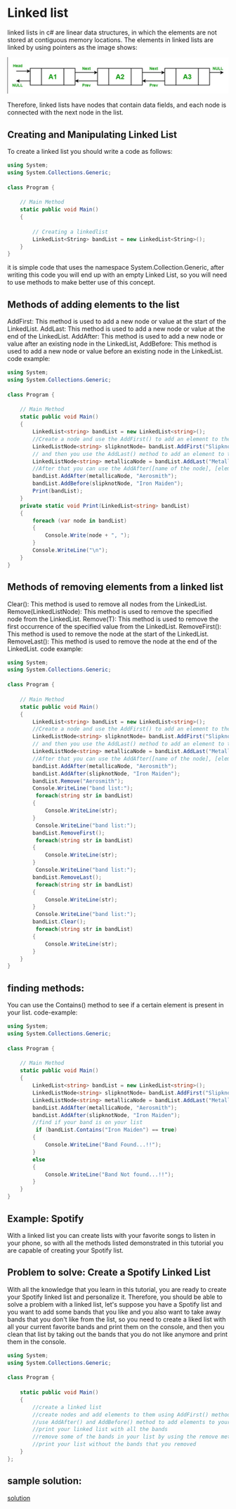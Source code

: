 # Linked list 

linked lists in c# are linear data structures, in which the elements are not stored at contiguous memory locations. The elements in linked lists are linked by using pointers as the image shows:

![guess_design](Screenshot2.png)

Therefore, linked lists have nodes that contain data fields, and each node is connected with the next node in the list.
## Creating and Manipulating Linked List

To create a linked list you should write a code as follows:

```csharp
using System;
using System.Collections.Generic;
 
class Program {
 
    // Main Method
    static public void Main()
    {
 
        // Creating a linkedlist
        LinkedList<String> bandList = new LinkedList<String>();
    }
}
```

it is simple code that uses the namespace System.Collection.Generic, after writing this code you will end up with an empty Linked List, so you will need to use methods to make better use of this concept. 
## Methods of adding elements to the list
AddFirst: This method is used to add a new node or value at the start of the LinkedList.
AddLast: This method is used to add a new node or value at the end of the LinkedList.
AddAfter: This method is used to add a new node or value after an existing node in the LinkedList, 
AddBefore: This method is used to add a new node or value before an existing node in the LinkedList.
code example:
```csharp
using System;
using System.Collections.Generic;
 
class Program {
 
    // Main Method
    static public void Main()
    {
        LinkedList<string> bandList = new LinkedList<string>();
        //Create a node and use the AddFirst() to add an element to the node.
        LinkedListNode<string> slipknotNode= bandList.AddFirst("Slipknot");
        // and then you use the AddLast() method to add an element to the node that you created.
        LinkedListNode<string> metallicaNode = bandList.AddLast("Metallica");
        //After that you can use the AddAfter([name of the node], [element you wish to add]) to add an element after the node that you created and you can use the AddBefore([name of the node], [element you wish to add]) to add an element before the node that you created.
        bandList.AddAfter(metallicaNode, "Aerosmith");
        bandList.AddBefore(slipknotNode, "Iron Maiden");
        Print(bandList);
    }
    private static void Print(LinkedList<string> bandList)
    { 
        foreach (var node in bandList)
        {
            Console.Write(node + ", ");
        }
        Console.WriteLine("\n");        
    }
}
```
## Methods of removing elements from a linked list
Clear(): This method is used to remove all nodes from the LinkedList.
Remove(LinkedListNode): This method is used to remove the specified node from the LinkedList.
Remove(T): This method is used to remove the first occurrence of the specified value from the LinkedList.
RemoveFirst(): This method is used to remove the node at the start of the LinkedList.
RemoveLast(): This method is used to remove the node at the end of the LinkedList.
code example:
```csharp
using System;
using System.Collections.Generic;
 
class Program {
 
    // Main Method
    static public void Main()
    {
        LinkedList<string> bandList = new LinkedList<string>();
        //Create a node and use the AddFirst() to add an element to the node.
        LinkedListNode<string> slipknotNode= bandList.AddFirst("Slipknot");
        // and then you use the AddLast() method to add an element to the node that you created.
        LinkedListNode<string> metallicaNode = bandList.AddLast("Metallica");
        //After that you can use the AddAfter([name of the node], [element you wish to add]) to add an element after the node that you created and you can use the AddBefore([name of the node], [element you wish to add]) to add an element before the node that you created.
        bandList.AddAfter(metallicaNode, "Aerosmith");
        bandList.AddAfter(slipknotNode, "Iron Maiden");
        bandList.Remove("Aerosmith");
        Console.WriteLine("band list:");
         foreach(string str in bandList)
        {
            Console.WriteLine(str);
        }
         Console.WriteLine("band list:");
        bandList.RemoveFirst();
         foreach(string str in bandList)
        {
            Console.WriteLine(str);
        }
         Console.WriteLine("band list:");
        bandList.RemoveLast();
         foreach(string str in bandList)
        {
            Console.WriteLine(str);
        }
         Console.WriteLine("band list:");
        bandList.Clear();
         foreach(string str in bandList)
        {
            Console.WriteLine(str);
        }
    }
}
```
## finding methods:
You can use the Contains() method to see if a certain element is present in your list.
code-example:
```csharp
using System;
using System.Collections.Generic;
 
class Program {
 
    // Main Method
    static public void Main()
    {
        LinkedList<string> bandList = new LinkedList<string>();
        LinkedListNode<string> slipknotNode= bandList.AddFirst("Slipknot");
        LinkedListNode<string> metallicaNode = bandList.AddLast("Metallica");
        bandList.AddAfter(metallicaNode, "Aerosmith");
        bandList.AddAfter(slipknotNode, "Iron Maiden");
        //find if your band is on your list
         if (bandList.Contains("Iron Maiden") == true)
        {
            Console.WriteLine("Band Found...!!");
        }
        else
        {
            Console.WriteLine("Band Not found...!!");
        }
    }
}
```
## Example: Spotify
With a linked list you can create lists with your favorite songs to listen in your phone, so with all the methods listed demonstrated in this tutorial you are capable of creating your Spotify list.
## Problem to solve: Create a Spotify Linked List
With all the knowledge that you learn in this tutorial, you are ready to create your Spotify linked list and personalize it. Therefore, you should be able to solve a problem with a linked list, let's suppose you have a Spotify list and you want to add some bands that you like and you also want to take away bands that you don't like from the list, so you need to create a liked list with all your current favorite bands and print them on the console, and then you clean that list by taking out the bands that you do not like anymore and print them in the console.
```csharp
using System;
using System.Collections.Generic;
 
class Program {
 
    static public void Main()
    {
        //create a linked list
        //create nodes and add elements to them using AddFirst() method
        //use AddAfter() and AddBefore() method to add elements to your linked list
        //print your linked list with all the bands
        //remove some of the bands in your list by using the remove methods(Remove(), RemoveFirst(), RemoveLast())
        //print your list without the bands that you removed
    }
};
```
## sample solution:
[solution](/cse_final_p_tutorial/linked_list_solution/Program.cs)